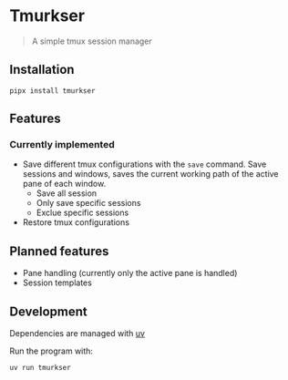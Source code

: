 # Tmurkser

> A simple tmux session manager

## Installation

```shell
pipx install tmurkser
```

## Features

### Currently implemented

- Save different tmux configurations with the `save` command. Save sessions and windows, saves the current working path of the active pane of each window.
  - Save all session
  - Only save specific sessions
  - Exclue specific sessions
- Restore tmux configurations

## Planned features

- Pane handling (currently only the active pane is handled)
- Session templates

## Development

Dependencies are managed with [uv](https://docs.astral.sh/uv/)

Run the program with:

```shell
uv run tmurkser
```

